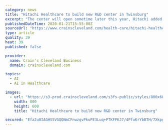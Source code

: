 ```yaml
---
category: news
title: "Hitachi Healthcare to build new R&D center in Twinsburg"
excerpt: "The center will open sometime later this year, Hitachi added. The facility, which will be named the Hitachi Healthcare Innovation Center of Excellence, \"will leverage advancements in artificial intelligence and machine learning to bring about a new generation of imaging technology,\" the company said in announcing its plans. Hitachi Healthcare ..."
publishedDateTime: 2020-01-21T15:55:00Z
sourceUrl: "https://www.crainscleveland.com/health-care/hitachi-healthcare-build-new-rd-center-twinsburg"
type: article
quality: 39
heat: 39
published: false

provider:
  name: Crain's Cleveland Business
  domain: crainscleveland.com

topics:
  - AI
  - AI in Healthcare

images:
  - url: "https://s3-prod.crainscleveland.com/s3fs-public/styles/800x600/public/Hitachi_i.jpg"
    width: 800
    height: 600
    title: "Hitachi Healthcare to build new R&D center in Twinsburg"

secured: "Efa2u0IAGHS5VGQQNmCFnwzqvPkuPE3Luq+PTKFPKJ7/4PfuKrYbBTH/7Xkpg5tTk/CiEileS/sfrhr0bYyHlk9Aje76sSiSXgFUASxdzxfIcpIQoMrTDs0+LvTIVN3uRYLaXY/+jBQHGhj2UD1f2rxI3dHxvB4kSWaKZtFuHnJNREZ9pE71BK6CiSmmd33gJA65hrB+waeaOPEcq0mTGtgtIo1tiwx9idEs10EybimuD79hkSw2iQwo/D55Q6TIZaRd26JSBNOPD/YKPNw+blRGe7+sOxXavJ7XNtOvz2Sc5eg97X6bt7fB4xLAEJFDHxxcjpHF1KMPjEsbcpBthtPe4f6EpyLIQ8RYvaGCL222SYjUEp785u03fMkYJRLrIBTWNCdVG7IXFC8xA8h6/RLI5GSrI8JJWzRH2HDvSjU9zxSRWrB5mqQsDj9jjJ/RIj/8zMLMgBNK0FSM9FHF/w==;hcl6sSwaUkIfjNU9Qp3e4g=="
---
```


